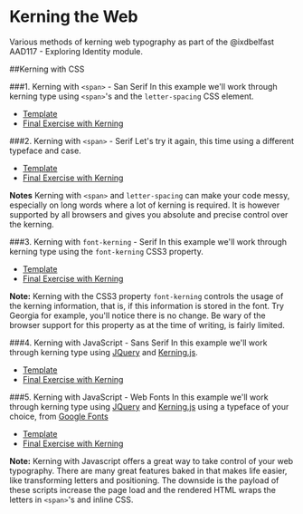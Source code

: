 # Kerning the Web

Various methods of kerning web typography as part of the @ixdbelfast AAD117 - Exploring Identity module.

##Kerning with CSS

###1. Kerning with ```<span>``` - San Serif
In this example we'll work through kerning type using ```<span>```'s and the ```letter-spacing``` CSS element.

+ [Template](kerning-with-css/1-kerning-with-css-sans-serif-template.html)
+ [Final Exercise with Kerning](http://timpotter.github.io/kerning-the-web/kerning-with-css/1-kerning-with-css-sans-serif-final.html)

###2. Kerning with ```<span>``` - Serif
Let's try it again, this time using a different typeface and case.

+ [Template](kerning-with-css/2-kerning-with-css-serif-template.html)
+ [Final Exercise with Kerning](http://timpotter.github.io/kerning-the-web/kerning-with-css/2-kerning-with-css-serif-final.html)

__Notes__ Kerning with ```<span>``` and ```letter-spacing``` can make your code messy, especially on long words where a lot of kerning is required. It is however supported by all browsers and gives you absolute and precise control over the kerning.

###3. Kerning with ```font-kerning``` - Serif
In this example we'll work through kerning type using the ```font-kerning``` CSS3 property.

+ [Template](kerning-with-css/3-kerning-with-font-kerning-template.html)
+ [Final Exercise with Kerning](http://timpotter.github.io/kerning-the-web/kerning-with-css/3-kerning-with-css-serif-final.html)

__Note:__ Kerning with the CSS3 property ```font-kerning``` controls the usage of the kerning information, that is, if this information is stored in the font. Try Georgia for example, you'll notice there is no change. Be wary of the browser support for this property as at the time of writing, is fairly limited.


###4. Kerning with JavaScript - Sans Serif
In this example we'll work through kerning type using [JQuery](http://jquery.com/) and [Kerning.js](http://kerningjs.com/).

+ [Template](kerning-with-javascript/4-kerning-with-kerningjs-sans-serif-template.html)
+ [Final Exercise with Kerning](http://timpotter.github.io/kerning-the-web/kerning-with-javascript/4-kerning-with-kerningjs-sans-serif-final.html)

###5. Kerning with JavaScript - Web Fonts
In this example we'll work through kerning type using [JQuery](http://jquery.com/) and [Kerning.js](http://kerningjs.com/) using a typeface of your choice, from [Google Fonts](https://www.google.com/fonts)

+ [Template](kerning-with-javascript/5-kerning-with-kerningjs-webfont-template.html)
+ [Final Exercise with Kerning](http://timpotter.github.io/kerning-the-web/kerning-with-javascript/5-kerning-with-kerningjs-webfont-final)

__Note:__ Kerning with Javascript offers a great way to take control of your web typography. There are many great features baked in that makes life easier, like transforming letters and positioning. The downside is the payload of these scripts increase the page load and the rendered HTML wraps the letters in ```<span>```'s and inline CSS.